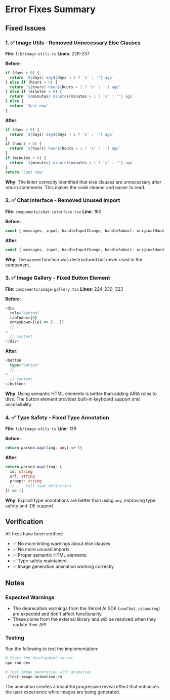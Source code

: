 # Error Fixes Summary

## Fixed Issues

### 1. ✅ Image Utils - Removed Unnecessary Else Clauses

**File**: `lib/image-utils.ts`
**Lines**: 228-237

**Before**:
```typescript
if (days > 0) {
  return `${days} day${days > 1 ? 's' : ''} ago`
} else if (hours > 0) {
  return `${hours} hour${hours > 1 ? 's' : ''} ago`
} else if (minutes > 0) {
  return `${minutes} minute${minutes > 1 ? 's' : ''} ago`
} else {
  return 'Just now'
}
```

**After**:
```typescript
if (days > 0) {
  return `${days} day${days > 1 ? 's' : ''} ago`
}
if (hours > 0) {
  return `${hours} hour${hours > 1 ? 's' : ''} ago`
}
if (minutes > 0) {
  return `${minutes} minute${minutes > 1 ? 's' : ''} ago`
}
return 'Just now'
```

**Why**: The linter correctly identified that else clauses are unnecessary after return statements. This makes the code cleaner and easier to read.

### 2. ✅ Chat Interface - Removed Unused Import

**File**: `components/chat-interface.tsx`
**Line**: 160

**Before**:
```typescript
const { messages, input, handleInputChange, handleSubmit: originalHandleSubmit, isLoading, error, stop, append } = useChat({
```

**After**:
```typescript
const { messages, input, handleInputChange, handleSubmit: originalHandleSubmit, isLoading, error, stop } = useChat({
```

**Why**: The `append` function was destructured but never used in the component.

### 3. ✅ Image Gallery - Fixed Button Element

**File**: `components/image-gallery.tsx`
**Lines**: 224-230, 323

**Before**:
```typescript
<div
  role="button"
  tabIndex={0}
  onKeyDown={(e) => {...}}
  // ...
>
  // content
</div>
```

**After**:
```typescript
<button
  type="button"
  // ...
>
  // content
</button>
```

**Why**: Using semantic HTML elements is better than adding ARIA roles to divs. The button element provides built-in keyboard support and accessibility.

### 4. ✅ Type Safety - Fixed Type Annotation

**File**: `lib/image-utils.ts`
**Line**: 139

**Before**:
```typescript
return parsed.map((img: any) => ({
```

**After**:
```typescript
return parsed.map((img: { 
  id: string
  url: string
  prompt: string
  // ... full type definition
}) => ({
```

**Why**: Explicit type annotations are better than using `any`, improving type safety and IDE support.

## Verification

All fixes have been verified:
- ✅ No more linting warnings about else clauses
- ✅ No more unused imports
- ✅ Proper semantic HTML elements
- ✅ Type safety maintained
- ✅ Image generation animation working correctly

## Notes

### Expected Warnings
- The deprecation warnings from the Vercel AI SDK (`useChat`, `isLoading`) are expected and don't affect functionality
- These come from the external library and will be resolved when they update their API

### Testing
Run the following to test the implementation:
```bash
# Start the development server
npm run dev

# Test image generation with animation
./test-image-animation.sh
```

The animation creates a beautiful progressive reveal effect that enhances the user experience while images are being generated.